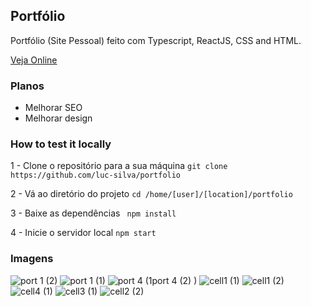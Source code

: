 ## Portfólio
Portfólio (Site Pessoal) feito com Typescript, ReactJS, CSS and HTML.

[Veja Online](https://luc-silva.github.io/portfolio/)


### Planos
- Melhorar SEO
- Melhorar design

### How to test it locally 
1 - Clone o repositório para a sua máquina
``git clone https://github.com/luc-silva/portfolio``

2 - Vá ao diretório do projeto
``cd /home/[user]/[location]/portfolio``

3 - Baixe as dependências
`` npm install``

4 - Inicie o servidor local
``npm start``

### Imagens
![port 1 (2)](https://user-images.githubusercontent.com/100732316/221714685-43398955-5158-4403-93c0-69b6c4c8e8b8.png)
![port 1 (1)](https://user-images.githubusercontent.com/100732316/221714700-f6a27188-e288-41f3-a64f-2a77653c6c71.png)
![port 4 (1![port 4 (2)](https://user-images.githubusercontent.com/100732316/221714741-b45f0038-51b0-4cbc-9bb4-2098942430ed.png)
)](https://user-images.githubusercontent.com/100732316/221714730-eb43548b-dd9a-461c-805e-a875dfdc0e26.png)
![cell1 (1)](https://user-images.githubusercontent.com/100732316/221714756-5c5c9a88-5d17-4626-aa71-c4741f0b00b7.png)
![cell1 (2)](https://user-images.githubusercontent.com/100732316/221714771-4251228d-3228-4a2d-a324-e0ca9d78f10e.png)
![cell4 (1)](https://user-images.githubusercontent.com/100732316/221714790-ddf8a5a3-d128-4647-8d51-b643927e4654.png)
![cell3 (1)](https://user-images.githubusercontent.com/100732316/221714833-40ee7aad-efa1-4667-971f-7221c3e3ffdb.png)
![cell2 (2)](https://user-images.githubusercontent.com/100732316/221714912-21518c46-334d-480c-8af0-a2e1517a9b02.png)

